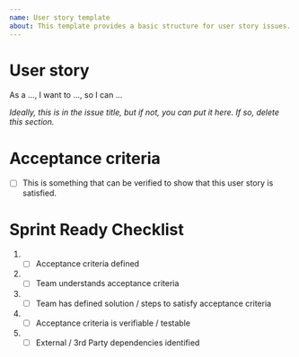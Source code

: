 ```yaml
---
name: User story template
about: This template provides a basic structure for user story issues.
---
```


# User story
As a ..., I want to ..., so I can ...

*Ideally, this is in the issue title, but if not, you can put it here. If so, delete this section.*

# Acceptance criteria
- [ ] This is something that can be verified to show that this user story is satisfied.

# Sprint Ready Checklist 
1. - [ ] Acceptance criteria defined 
2. - [ ] Team understands acceptance criteria 
3. - [ ] Team has defined solution / steps to satisfy acceptance criteria 
4. - [ ] Acceptance criteria is verifiable / testable 
5. - [ ] External / 3rd Party dependencies identified 
